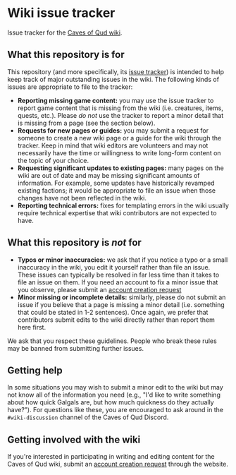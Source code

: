 # Wiki issue tracker

Issue tracker for the [Caves of Qud wiki](https://wiki.cavesofqud.com/).

## What this repository is for

This repository (and more specifically, its [issue tracker](/issues)) is
intended to help keep track of major outstanding issues in the wiki. The
following kinds of issues are appropriate to file to the tracker:

- **Reporting missing game content:** you may use the issue tracker to report
  game content that is missing from the wiki (i.e. creatures, items, quests,
  etc.). Please _do not_ use the tracker to report a minor detail that is
  missing from a page (see the section below).
- **Requests for new pages or guides:** you may submit a request for someone to
  create a new wiki page or a guide for the wiki through the tracker. Keep in
  mind that wiki editors are volunteers and may not necessarily have the time or
  willingness to write long-form content on the topic of your choice.
- **Requesting significant updates to existing pages:** many pages on the wiki
  are out of date and may be missing significant amounts of information. For
  example, some updates have historically revamped existing factions; it would
  be appropriate to file an issue when those changes have not been reflected in
  the wiki.
- **Reporting technical errors:** fixes for templating errors in the wiki
  usually require technical expertise that wiki contributors are not expected to
  have.

## What this repository is _not_ for

- **Typos or minor inaccuracies:** we ask that if you notice a typo or a small
  inaccuracy in the wiki, you edit it yourself rather than file an issue. These
  issues can typically be resolved in far less time than it takes to file an
  issue on them. If you need an account to fix a minor issue that you observe,
  please submit an [account creation
  request](https://wiki.cavesofqud.com/wiki/Special:RequestAccount) 
- **Minor missing or incomplete details:** similarly, please do not submit an
  issue if you believe that a page is missing a minor detail (i.e. something
  that could be stated in 1-2 sentences). Once again, we prefer that
  contributors submit edits to the wiki directly rather than report them here
  first.

We ask that you respect these guidelines. People who break these rules may be
banned from submitting further issues.

## Getting help

In some situations you may wish to submit a minor edit to the wiki but may not
know all of the information you need (e.g., "I'd like to write something about
how quick Galgals are, but how much quickness do they actually have?"). For
questions like these, you are encouraged to ask around in the `#wiki-discussion`
channel of the Caves of Qud Discord.

## Getting involved with the wiki

If you're interested in participating in writing and editing content for the
Caves of Qud wiki, submit an [account creation
request](https://wiki.cavesofqud.com/wiki/Special:RequestAccount) through the
website.
